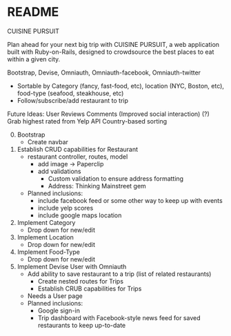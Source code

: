 # README
CUISINE PURSUIT

Plan ahead for your next big trip with CUISINE PURSUIT, a web application built with Ruby-on-Rails, 
designed to crowdsource the best places to eat within a given city.

Bootstrap, Devise, Omniauth, Omniauth-facebook, Omniauth-twitter

- Sortable by Category (fancy, fast-food, etc), location (NYC, Boston, etc), food-type (seafood, steakhouse, etc)
- Follow/subscribe/add restaurant to trip

Future Ideas:
    User Reviews
    Comments
    (Improved social interaction)
    (?) Grab highest rated from Yelp API
    Country-based sorting

0. Bootstrap 
    - Create navbar
1. Establish CRUD capabilities for Restaurant
    - restaurant controller, routes, model
        - add image -> Paperclip
        - add validations
            - Custom validation to ensure address formatting
            - Address: Thinking Mainstreet gem
    - Planned inclusions:
        - include facebook feed or some other way to keep up with events
        - include yelp scores
        - include google maps location
2. Implement Category
    - Drop down for new/edit
3. Implement Location
    - Drop down for new/edit
4. Implement Food-Type
    - Drop down for new/edit
5. Implement Devise User with Omniauth
    - Add ability to save restaurant to a trip (list of related restaurants)
        - Create nested routes for Trips
        - Establish CRUB capabilities for Trips
    - Needs a User page
    - Planned inclusions:
        - Google sign-in
        - Trip dashboard with Facebook-style news feed for saved restaurants to keep up-to-date